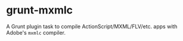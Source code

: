 grunt-mxmlc
===========

A Grunt plugin task to compile ActionScript/MXML/FLV/etc. apps with Adobe's `mxmlc` compiler.